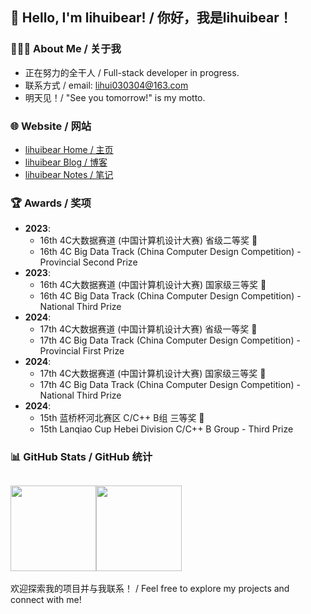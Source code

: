 ## 👋 Hello, I'm lihuibear! / 你好，我是lihuibear！

### 👨🏻‍💻 About Me / 关于我

- 正在努力的全干人 / Full-stack developer in progress.
- 联系方式 / email: lihui030304@163.com
- 明天见！/ "See you tomorrow!" is my motto.

### 🌐 Website / 网站

- [lihuibear Home / 主页](https://lihuibear.cn)
- [lihuibear Blog / 博客](https://blog.lihuibear.cn)
- [lihuibear Notes / 笔记](https://note.lihuibear.cn)

### 🏆 Awards / 奖项

- **2023**: 
  - 16th 4C大数据赛道 (中国计算机设计大赛) 省级二等奖 🥈
  - 16th 4C Big Data Track (China Computer Design Competition) - Provincial Second Prize
- **2023**: 
  - 16th 4C大数据赛道 (中国计算机设计大赛) 国家级三等奖 🥉
  - 16th 4C Big Data Track (China Computer Design Competition) - National Third Prize
- **2024**: 
  - 17th 4C大数据赛道 (中国计算机设计大赛) 省级一等奖 🥇
  - 17th 4C Big Data Track (China Computer Design Competition) - Provincial First Prize
- **2024**: 
  - 17th 4C大数据赛道 (中国计算机设计大赛) 国家级三等奖 🥉
  - 17th 4C Big Data Track (China Computer Design Competition) - National Third Prize
- **2024**: 
  - 15th 蓝桥杯河北赛区 C/C++ B组 三等奖 🥉
  - 15th Lanqiao Cup Hebei Division C/C++ B Group - Third Prize

### 📊 GitHub Stats / GitHub 统计
<!--
<div align="center">
  <img src="https://github-readme-stats.vercel.app/api?username=lihuibear&show_icons=true&icon_color=CE1D2D&text_color=718096&bg_color=ffffff&locale=cn&hide=contribs" alt="GitHub Stats" width="45%" />
  <img src="https://github-readme-stats.vercel.app/api/top-langs/?username=lihuibear&hide_title=true&hide_border=true&layout=compact&theme=graywhite&locale=cn" alt="Top Languages" width="45%" />
</div>
-->
<img align="" height="137px" src="https://github-readme-stats.vercel.app/api?username=lihuibear&hide_title=true&hide_border=true&show_icons=true&include_all_commits=true&line_height=21&bg_color=0,EC6C6C,FFD479,FFFC79,73FA79&theme=graywhite&locale=cn" /><img align="" height="137px" src="https://github-readme-stats.vercel.app/api/top-langs/?username=lihuibear&hide_title=true&hide_border=true&layout=compact&bg_color=0,73FA79,73FDFF,D783FF&theme=graywhite&locale=cn" />
---

欢迎探索我的项目并与我联系！ / Feel free to explore my projects and connect with me!

